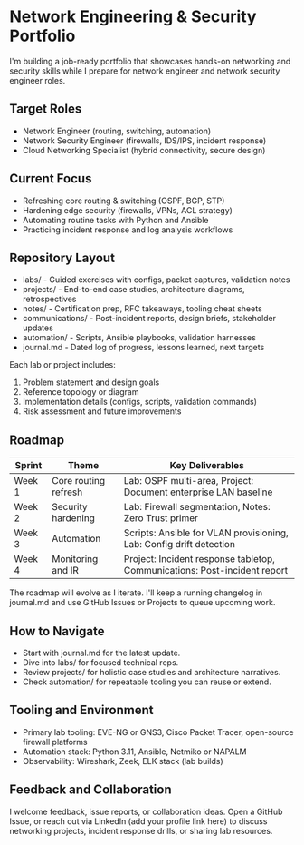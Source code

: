 # Network Engineering & Security Portfolio

I'm building a job-ready portfolio that showcases hands-on networking and security skills while I prepare for network engineer and network security engineer roles.

## Target Roles
- Network Engineer (routing, switching, automation)
- Network Security Engineer (firewalls, IDS/IPS, incident response)
- Cloud Networking Specialist (hybrid connectivity, secure design)

## Current Focus
- Refreshing core routing & switching (OSPF, BGP, STP)
- Hardening edge security (firewalls, VPNs, ACL strategy)
- Automating routine tasks with Python and Ansible
- Practicing incident response and log analysis workflows

## Repository Layout
- labs/ - Guided exercises with configs, packet captures, validation notes
- projects/ - End-to-end case studies, architecture diagrams, retrospectives
- notes/ - Certification prep, RFC takeaways, tooling cheat sheets
- communications/ - Post-incident reports, design briefs, stakeholder updates
- automation/ - Scripts, Ansible playbooks, validation harnesses
- journal.md - Dated log of progress, lessons learned, next targets

Each lab or project includes:
1. Problem statement and design goals
2. Reference topology or diagram
3. Implementation details (configs, scripts, validation commands)
4. Risk assessment and future improvements

## Roadmap
| Sprint | Theme | Key Deliverables |
| --- | --- | --- |
| Week 1 | Core routing refresh | Lab: OSPF multi-area, Project: Document enterprise LAN baseline |
| Week 2 | Security hardening | Lab: Firewall segmentation, Notes: Zero Trust primer |
| Week 3 | Automation | Scripts: Ansible for VLAN provisioning, Lab: Config drift detection |
| Week 4 | Monitoring and IR | Project: Incident response tabletop, Communications: Post-incident report |

The roadmap will evolve as I iterate. I'll keep a running changelog in journal.md and use GitHub Issues or Projects to queue upcoming work.

## How to Navigate
- Start with journal.md for the latest update.
- Dive into labs/ for focused technical reps.
- Review projects/ for holistic case studies and architecture narratives.
- Check automation/ for repeatable tooling you can reuse or extend.

## Tooling and Environment
- Primary lab tooling: EVE-NG or GNS3, Cisco Packet Tracer, open-source firewall platforms
- Automation stack: Python 3.11, Ansible, Netmiko or NAPALM
- Observability: Wireshark, Zeek, ELK stack (lab builds)

## Feedback and Collaboration
I welcome feedback, issue reports, or collaboration ideas. Open a GitHub Issue, or reach out via LinkedIn (add your profile link here) to discuss networking projects, incident response drills, or sharing lab resources.